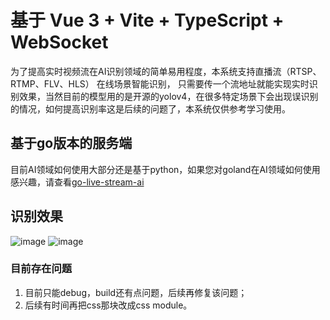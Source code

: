 # 基于 Vue 3 + Vite + TypeScript + WebSocket 

为了提高实时视频流在AI识别领域的简单易用程度，本系统支持直播流（RTSP、RTMP、FLV、HLS） 在线场景智能识别，
只需要传一个流地址就能实现实时识别效果，当然目前的模型用的是开源的yolov4，在很多特定场景下会出现误识别
的情况，如何提高识别率这是后续的问题了，本系统仅供参考学习使用。

## 基于go版本的服务端

目前AI领域如何使用大部分还是基于python，如果您对goland在AI领域如何使用感兴趣，请查看[go-live-stream-ai](https://github.com/sanduword/go-live-stream-ai)

## 识别效果

![image](doc/0002.jpg)
![image](doc/0003.jpg)

### 目前存在问题

1. 目前只能debug，build还有点问题，后续再修复该问题；
2. 后续有时间再把css那块改成css module。
